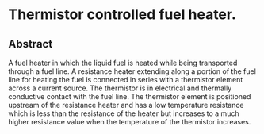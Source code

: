 # Thermistor controlled fuel heater.

## Abstract
A fuel heater in which the liquid fuel is heated while being transported through a fuel line. A resistance heater extending along a portion of the fuel line for heating the fuel is connected in series with a thermistor element across a current source. The thermistor is in electrical and thermally conductive contact with the fuel line. The thermistor element is positioned upstream of the resistance heater and has a low temperature resistance which is less than the resistance of the heater but increases to a much higher resistance value when the temperature of the thermistor increases.